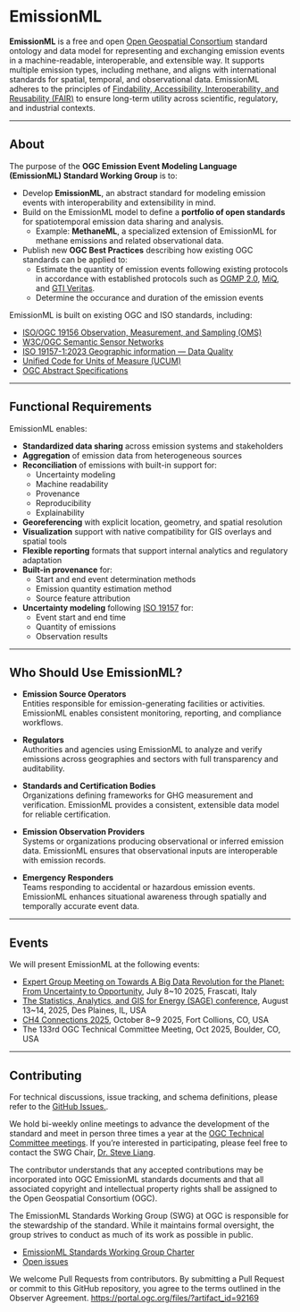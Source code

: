 # EmissionML

**EmissionML** is a free and open [Open Geospatial Consortium](https://ogc.org/) standard ontology and data model for representing and exchanging emission events in a machine-readable, interoperable, and extensible way. It supports multiple emission types, including methane, and aligns with international standards for spatial, temporal, and observational data. EmissionML adheres to the principles of [Findability, Accessibility, Interoperability, and Reusability (FAIR)](https://www.ogc.org/blog-article/how-ogc-contributes-to-fair-geospatial-data/) to ensure long-term utility across scientific, regulatory, and industrial contexts.

---

## About

The purpose of the **OGC Emission Event Modeling Language (EmissionML) Standard Working Group** is to:

- Develop **EmissionML**, an abstract standard for modeling emission events with interoperability and extensibility in mind.
- Build on the EmissionML model to define a **portfolio of open standards** for spatiotemporal emission data sharing and analysis.
  - Example: **MethaneML**, a specialized extension of EmissionML for methane emissions and related observational data.
- Publish new **OGC Best Practices** describing how existing OGC standards can be applied to:
  - Estimate the quantity of emission events following existing protocols in accordance with established protocols such as [OGMP 2.0](https://www.ogmpartnership.org/), [MiQ](https://miq.org/), and [GTI Veritas](https://veritas.gti.energy/).
  - Determine the occurance and duration of the emission events

EmissionML is built on existing OGC and ISO standards, including:

- [ISO/OGC 19156 Observation, Measurement, and Sampling (OMS)](https://docs.ogc.org/as/20-082r4/20-082r4.html)
- [W3C/OGC Semantic Sensor Networks](https://www.w3.org/TR/vocab-ssn/)
- [ISO 19157-1:2023 Geographic information — Data Quality](https://www.iso.org/standard/78900.html)
- [Unified Code for Units of Measure (UCUM)](https://ucum.org/ucum)
- [OGC Abstract Specifications](https://www.ogc.org/standards/abstract-specification/)

---

## Functional Requirements

EmissionML enables:

- **Standardized data sharing** across emission systems and stakeholders
-  **Aggregation** of emission data from heterogeneous sources
-  **Reconciliation** of emissions with built-in support for:
	- Uncertainty modeling
	- Machine readability
	- Provenance
	- Reproducibility
	- Explainability
-  **Georeferencing** with explicit location, geometry, and spatial resolution
-  **Visualization** support with native compatibility for GIS overlays and spatial tools
-  **Flexible reporting** formats that support internal analytics and regulatory adaptation
-  **Built-in provenance** for:
	- Start and end event determination methods
	- Emission quantity estimation method
	- Source feature attribution
-  **Uncertainty modeling** following [ISO 19157](https://www.iso.org/standard/78900.html) for:
	- Event start and end time
	- Quantity of emissions
	- Observation results

---

## Who Should Use EmissionML?

- **Emission Source Operators**  
  Entities responsible for emission-generating facilities or activities. EmissionML enables consistent monitoring, reporting, and compliance workflows.

- **Regulators**  
  Authorities and agencies using EmissionML to analyze and verify emissions across geographies and sectors with full transparency and auditability.

- **Standards and Certification Bodies**  
  Organizations defining frameworks for GHG measurement and verification. EmissionML provides a consistent, extensible data model for reliable certification.

- **Emission Observation Providers**  
  Systems or organizations producing observational or inferred emission data. EmissionML ensures that observational inputs are interoperable with emission records.

- **Emergency Responders**  
  Teams responding to accidental or hazardous emission events. EmissionML enhances situational awareness through spatially and temporally accurate event data.

---

## Events
We will present EmissionML at the following events:

- [Expert Group Meeting on Towards A Big Data Revolution for the Planet: From Uncertainty to Opportunity](https://eo4society.esa.int/event/third-high-level-expert-group-meeting-on-big-data-2025/), July 8~10 2025, Frascati, Italy
- [The Statistics, Analytics, and GIS for Energy (SAGE) conference](https://www.gti.energy/training-events/events-overview/sage/), August 13~14, 2025, Des Plaines, IL, USA
- [CH4 Connections 2025](https://www.gti.energy/training-events/ch4-connections/), October 8~9 2025, Fort Collions, CO, USA
- The 133rd OGC Technical Committee Meeting, Oct 2025, Boulder, CO, USA


---

## Contributing

For technical discussions, issue tracking, and schema definitions, please refer to the [GitHub Issues.](https://github.com/opengeospatial/EmissionML).

We hold bi-weekly online meetings to advance the development of the standard and meet in person three times a year at the [OGC Technical Committee meetings](https://www.ogc.org/events/). If you’re interested in participating, please feel free to contact the SWG Chair, [Dr. Steve Liang](https://profiles.ucalgary.ca/hung-ling-steve-liang).

The contributor understands that any accepted contributions may be incorporated into OGC EmissionML standards documents and that all associated copyright and intellectual property rights shall be assigned to the Open Geospatial Consortium (OGC).

The EmissionML Standards Working Group (SWG) at OGC is responsible for the stewardship of the standard. While it maintains formal oversight, the group strives to conduct as much of its work as possible in public.

- [EmissionML Standards Working Group Charter](https://portal.ogc.org/files/108683)
- [Open issues](https://github.com/opengeospatial/EmissionML/issues)

We welcome Pull Requests from contributors. By submitting a Pull Request or commit to this GitHub repository, you agree to the terms outlined in the Observer Agreement. https://portal.ogc.org/files/?artifact_id=92169


